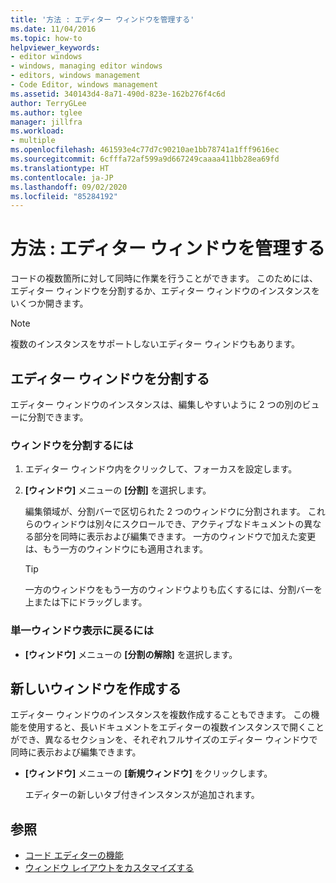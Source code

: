 ```yaml
---
title: '方法 : エディター ウィンドウを管理する'
ms.date: 11/04/2016
ms.topic: how-to
helpviewer_keywords:
- editor windows
- windows, managing editor windows
- editors, windows management
- Code Editor, windows management
ms.assetid: 340143d4-8a71-490d-823e-162b276f4c6d
author: TerryGLee
ms.author: tglee
manager: jillfra
ms.workload:
- multiple
ms.openlocfilehash: 461593e4c77d7c90210ae1bb78741a1fff9616ec
ms.sourcegitcommit: 6cfffa72af599a9d667249caaaa411bb28ea69fd
ms.translationtype: HT
ms.contentlocale: ja-JP
ms.lasthandoff: 09/02/2020
ms.locfileid: "85284192"
---
```

# <a name="how-to-manage-editor-windows"></a>方法 : エディター ウィンドウを管理する

コードの複数箇所に対して同時に作業を行うことができます。 このためには、エディター ウィンドウを分割するか、エディター ウィンドウのインスタンスをいくつか開きます。

> [!NOTE]
> 複数のインスタンスをサポートしないエディター ウィンドウもあります。

## <a name="split-an-editor-window"></a>エディター ウィンドウを分割する

エディター ウィンドウのインスタンスは、編集しやすいように 2 つの別のビューに分割できます。

### <a name="to-split-a-pane"></a>ウィンドウを分割するには

1. エディター ウィンドウ内をクリックして、フォーカスを設定します。

2. **[ウィンドウ]** メニューの **[分割]** を選択します。

     編集領域が、分割バーで区切られた 2 つのウィンドウに分割されます。 これらのウィンドウは別々にスクロールでき、アクティブなドキュメントの異なる部分を同時に表示および編集できます。 一方のウィンドウで加えた変更は、もう一方のウィンドウにも適用されます。

    > [!TIP]
    > 一方のウィンドウをもう一方のウィンドウよりも広くするには、分割バーを上または下にドラッグします。

### <a name="to-return-to-single-pane-view"></a>単一ウィンドウ表示に戻るには

- **[ウィンドウ]** メニューの **[分割の解除]** を選択します。

## <a name="create-new-windows"></a>新しいウィンドウを作成する

エディター ウィンドウのインスタンスを複数作成することもできます。 この機能を使用すると、長いドキュメントをエディターの複数インスタンスで開くことができ、異なるセクションを、それぞれフルサイズのエディター ウィンドウで同時に表示および編集できます。

- **[ウィンドウ]** メニューの **[新規ウィンドウ]** をクリックします。

   エディターの新しいタブ付きインスタンスが追加されます。

## <a name="see-also"></a>参照

- [コード エディターの機能](../ide/writing-code-in-the-code-and-text-editor.md)
- [ウィンドウ レイアウトをカスタマイズする](../ide/customizing-window-layouts-in-visual-studio.md)
